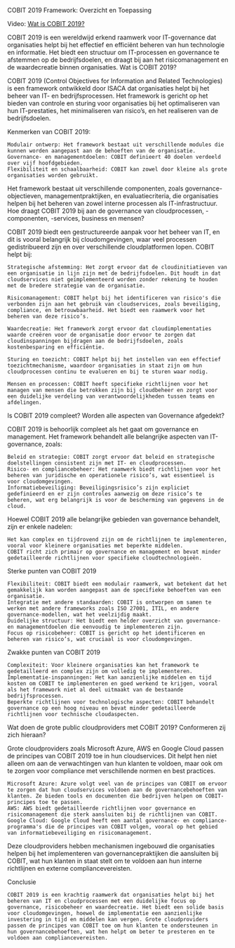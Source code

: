 COBIT 2019 Framework: Overzicht en Toepassing

Video: [Wat is COBIT 2019?](https://www.youtube.com/watch?v=v1Q-Zxf8rHQ)

COBIT 2019 is een wereldwijd erkend raamwerk voor IT-governance dat organisaties helpt bij het effectief en efficiënt beheren van hun technologie en informatie. Het biedt een structuur om IT-processen en governance te afstemmen op de bedrijfsdoelen, en draagt bij aan het risicomanagement en de waardecreatie binnen organisaties.
Wat is COBIT 2019?

COBIT 2019 (Control Objectives for Information and Related Technologies) is een framework ontwikkeld door ISACA dat organisaties helpt bij het beheer van IT- en bedrijfsprocessen. Het framework is gericht op het bieden van controle en sturing voor organisaties bij het optimaliseren van hun IT-prestaties, het minimaliseren van risico’s, en het realiseren van de bedrijfsdoelen.

Kenmerken van COBIT 2019:

    Modulair ontwerp: Het framework bestaat uit verschillende modules die kunnen worden aangepast aan de behoeften van de organisatie.
    Governance- en managementdoelen: COBIT definieert 40 doelen verdeeld over vijf hoofdgebieden.
    Flexibiliteit en schaalbaarheid: COBIT kan zowel door kleine als grote organisaties worden gebruikt.

Het framework bestaat uit verschillende componenten, zoals governance-objectieven, managementpraktijken, en evaluatiecriteria, die organisaties helpen bij het beheren van zowel interne processen als IT-infrastructuur.
Hoe draagt COBIT 2019 bij aan de governance van cloudprocessen, -componenten, -services, business en mensen?

COBIT 2019 biedt een gestructureerde aanpak voor het beheer van IT, en dit is vooral belangrijk bij cloudomgevingen, waar veel processen gedistribueerd zijn en over verschillende cloudplatformen lopen. COBIT helpt bij:

    Strategische afstemming: Het zorgt ervoor dat de cloudinitiatieven van een organisatie in lijn zijn met de bedrijfsdoelen. Dit houdt in dat cloudservices niet geïmplementeerd worden zonder rekening te houden met de bredere strategie van de organisatie.

    Risicomanagement: COBIT helpt bij het identificeren van risico's die verbonden zijn aan het gebruik van cloudservices, zoals beveiliging, compliance, en betrouwbaarheid. Het biedt een raamwerk voor het beheren van deze risico’s.

    Waardecreatie: Het framework zorgt ervoor dat cloudimplementaties waarde creëren voor de organisatie door ervoor te zorgen dat cloudinspanningen bijdragen aan de bedrijfsdoelen, zoals kostenbesparing en efficiëntie.

    Sturing en toezicht: COBIT helpt bij het instellen van een effectief toezichtmechanisme, waardoor organisaties in staat zijn om hun cloudprocessen continu te evalueren en bij te sturen waar nodig.

    Mensen en processen: COBIT heeft specifieke richtlijnen voor het managen van mensen die betrokken zijn bij cloudbeheer en zorgt voor een duidelijke verdeling van verantwoordelijkheden tussen teams en afdelingen.

Is COBIT 2019 compleet? Worden alle aspecten van Governance afgedekt?

COBIT 2019 is behoorlijk compleet als het gaat om governance en management. Het framework behandelt alle belangrijke aspecten van IT-governance, zoals:

    Beleid en strategie: COBIT zorgt ervoor dat beleid en strategische doelstellingen consistent zijn met IT- en cloudprocessen.
    Risico- en compliancebeheer: Het raamwerk biedt richtlijnen voor het beheren van juridische en operationele risico’s, wat essentieel is voor cloudomgevingen.
    Informatiebeveiliging: Beveiligingsrisico’s zijn expliciet gedefinieerd en er zijn controles aanwezig om deze risico’s te beheren, wat erg belangrijk is voor de bescherming van gegevens in de cloud.

Hoewel COBIT 2019 alle belangrijke gebieden van governance behandelt, zijn er enkele nadelen:

    Het kan complex en tijdrovend zijn om de richtlijnen te implementeren, vooral voor kleinere organisaties met beperkte middelen.
    COBIT richt zich primair op governance en management en bevat minder gedetailleerde richtlijnen voor specifieke cloudtechnologieën.

Sterke punten van COBIT 2019

    Flexibiliteit: COBIT biedt een modulair raamwerk, wat betekent dat het gemakkelijk kan worden aangepast aan de specifieke behoeften van een organisatie.
    Integratie met andere standaarden: COBIT is ontworpen om samen te werken met andere frameworks zoals ISO 27001, ITIL, en andere governance-modellen, wat het veelzijdig maakt.
    Duidelijke structuur: Het biedt een helder overzicht van governance- en managementdoelen die eenvoudig te implementeren zijn.
    Focus op risicobeheer: COBIT is gericht op het identificeren en beheren van risico’s, wat cruciaal is voor cloudomgevingen.

Zwakke punten van COBIT 2019

    Complexiteit: Voor kleinere organisaties kan het framework te gedetailleerd en complex zijn om volledig te implementeren.
    Implementatie-inspanningen: Het kan aanzienlijke middelen en tijd kosten om COBIT te implementeren en goed werkend te krijgen, vooral als het framework niet al deel uitmaakt van de bestaande bedrijfsprocessen.
    Beperkte richtlijnen voor technologische aspecten: COBIT behandelt governance op een hoog niveau en bevat minder gedetailleerde richtlijnen voor technische cloudaspecten.

Wat doen de grote public cloudproviders met COBIT 2019? Conformeren zij zich hieraan?

Grote cloudproviders zoals Microsoft Azure, AWS en Google Cloud passen de principes van COBIT 2019 toe in hun cloudservices. Dit helpt hen niet alleen om aan de verwachtingen van hun klanten te voldoen, maar ook om te zorgen voor compliance met verschillende normen en best practices.

    Microsoft Azure: Azure volgt veel van de principes van COBIT om ervoor te zorgen dat hun cloudservices voldoen aan de governancebehoeften van klanten. Ze bieden tools en documenten die bedrijven helpen om COBIT-principes toe te passen.
    AWS: AWS biedt gedetailleerde richtlijnen voor governance en risicomanagement die sterk aansluiten bij de richtlijnen van COBIT.
    Google Cloud: Google Cloud heeft een aantal governance- en compliance-programma's die de principes van COBIT volgen, vooral op het gebied van informatiebeveiliging en risicomanagement.

Deze cloudproviders hebben mechanismen ingebouwd die organisaties helpen bij het implementeren van governancepraktijken die aansluiten bij COBIT, wat hun klanten in staat stelt om te voldoen aan hun interne richtlijnen en externe compliancevereisten.

Conclusie

    COBIT 2019 is een krachtig raamwerk dat organisaties helpt bij het beheren van IT en cloudprocessen met een duidelijke focus op governance, risicobeheer en waardecreatie. Het biedt een solide basis voor cloudomgevingen, hoewel de implementatie een aanzienlijke investering in tijd en middelen kan vergen. Grote cloudproviders passen de principes van COBIT toe om hun klanten te ondersteunen in hun governancebehoeften, wat hen helpt om beter te presteren en te voldoen aan compliancevereisten.
